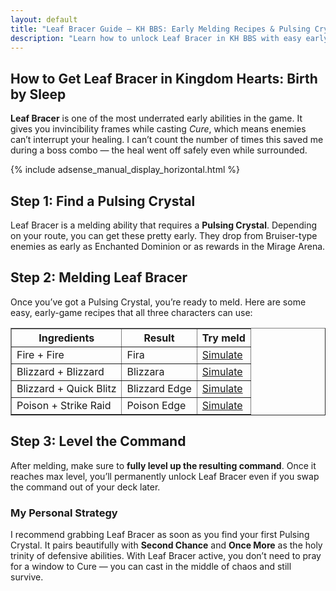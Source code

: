 ```yaml
---
layout: default
title: "Leaf Bracer Guide – KH BBS: Early Melding Recipes & Pulsing Crystal Tips"
description: "Learn how to unlock Leaf Bracer in KH BBS with easy early melds and Pulsing Crystals. Step-by-step guide, recipes, and tips for safe Cure casting."
---
```


<section id="why-content">
<div class="container">
<div class="text">

<h1>How to Get Leaf Bracer in Kingdom Hearts: Birth by Sleep</h1>
<p>
    <strong>Leaf Bracer</strong> is one of the most underrated early abilities in the game. It gives you invincibility frames while casting <em>Cure</em>,
    which means enemies can’t interrupt your healing. I can’t count the number of times this saved me during a boss combo —
    the heal went off safely even while surrounded.
</p>
<div class="ad-wrapper">
                {% include adsense_manual_display_horizontal.html %}
            </div>

<h2>Step 1: Find a Pulsing Crystal</h2>
<p>
    Leaf Bracer is a melding ability that requires a <strong>Pulsing Crystal</strong>. Depending on your route, you can get these pretty early.
    They drop from Bruiser-type enemies as early as Enchanted Dominion or as rewards in the Mirage Arena.
</p>

<h2>Step 2: Melding Leaf Bracer</h2>
<p>
    Once you’ve got a Pulsing Crystal, you’re ready to meld. Here are some easy, early-game recipes that all three characters can use:
</p>

<table border="1" cellpadding="6" cellspacing="0">
    <thead>
    <tr>
        <th>Ingredients</th>
        <th>Result</th>
        <th>Try meld</th>
    </tr>
    </thead>
    <tbody>
        <tr>
            <td data-label="Ingredients">Fire + Fire</td>
            <td data-label="Result">Fira</td>
            <td data-label="Try it"><a href="/?mode=simulator&cmd1=Fire&cmd2=Fire&crystal=Pulsing">Simulate</a></td>
        </tr>
        <tr>
            <td data-label="Ingredients">Blizzard + Blizzard</td>
            <td data-label="Result">Blizzara</td>
            <td data-label="Try it"><a href="/?mode=simulator&cmd1=Blizzard&cmd2=Blizzard&crystal=Pulsing">Simulate</a></td>
        </tr>
        <tr>
            <td data-label="Ingredients">Blizzard + Quick Blitz</td>
            <td data-label="Result">Blizzard Edge</td>
            <td data-label="Try it"><a href="/?mode=simulator&cmd1=Blizzard&cmd2=Quick%20Blitz&crystal=Pulsing">Simulate</a></td>
        </tr>
        <tr>
            <td data-label="Ingredients">Poison + Strike Raid</td>
            <td data-label="Result">Poison Edge</td>
            <td data-label="Try it"><a href="/?mode=simulator&cmd1=Poison&cmd2=Strike%20Raid&crystal=Pulsing">Simulate</a></td>
        </tr>
    </tbody>
</table>

<h2>Step 3: Level the Command</h2>
<p>
    After melding, make sure to <strong>fully level up the resulting command</strong>. Once it reaches max level,
    you’ll permanently unlock Leaf Bracer even if you swap the command out of your deck later.
</p>

<h3>My Personal Strategy</h3>
<p>
    I recommend grabbing Leaf Bracer as soon as you find your first Pulsing Crystal. It pairs beautifully with <strong>Second Chance</strong> and <strong>Once More</strong> as the holy trinity of defensive abilities.
    With Leaf Bracer active, you don’t need to pray for a window to Cure — you can cast in the middle of chaos and still survive.
</p>

</div>
</div>
</section>
